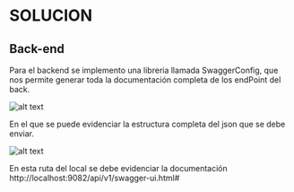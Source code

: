 # SOLUCION #

## Back-end ##

Para el backend se implemento una libreria llamada SwaggerConfig, que nos permite generar toda la documentación completa de los endPoint del back.

![alt text]( ./api-documentacion-back "EndPoints")

En el que se puede evidenciar la estructura completa del json que se debe enviar.

![alt text]( ./api-documentacion-json "Estructura json")

En esta ruta del local se debe evidenciar la documentación 
http://localhost:9082/api/v1/swagger-ui.html#
